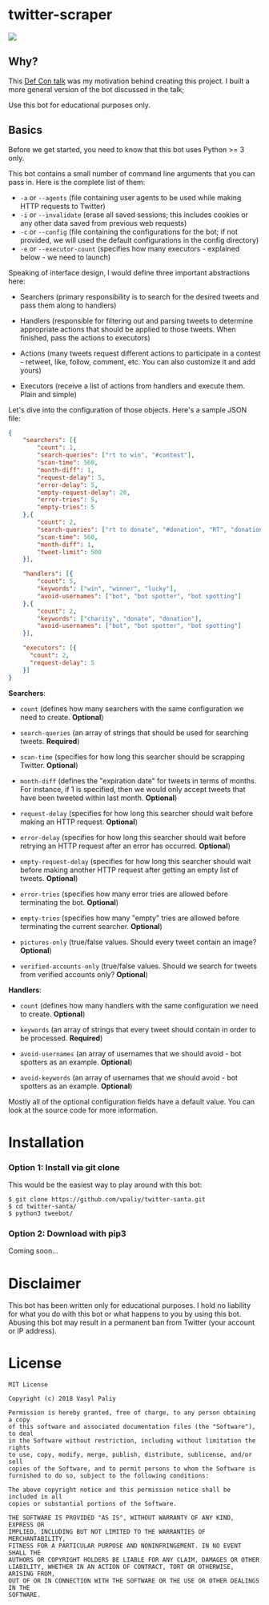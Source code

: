 # twitter-scraper

<img src="https://github.com/vpaliy/twitter-santa/blob/master/art/final.jpg" />

## Why?
This [Def Con talk](https://www.youtube.com/watch?v=iAOOdYsK7MM) was my motivation behind creating this project. I built a more general version of the bot discussed in the talk;

Use this bot for educational purposes only.

## Basics
Before we get started, you need to know that this bot uses Python >= 3 only.

This bot contains a small number of command line arguments that you can pass in.
Here is the complete list of them:
- `-a` or `--agents` (file containing user agents to be used while making HTTP requests to Twitter)
- `-i` or `--invalidate` (erase all saved sessions; this includes cookies or any other data saved from previous web requests)
- `-c` or `--config` (file containing the configurations for the bot; if not provided, we will used the default configurations in the config directory)
- `-e` or `--executor-count` (specifies how many executors - explained below - we need to launch)

Speaking of interface design, I would define three important abstractions here:
- Searchers (primary responsibility is to search for the desired tweets and pass them along to handlers)

- Handlers (responsible for filtering out and parsing tweets to determine appropriate actions that should be applied to those tweets. When finished, pass the actions to executors)

- Actions (many tweets request different actions to participate in a contest - retweet, like, follow, comment, etc. You can also customize it and add yours)

- Executors (receive a list of actions from handlers and execute them. Plain and simple)

Let's dive into the configuration of those objects. Here's a sample JSON file:

```json
{
    "searchers": [{
        "count": 1,
        "search-queries": ["rt to win", "#contest"],
        "scan-time": 560,
        "month-diff": 1,
        "request-delay": 5,
        "error-delay": 5,
        "empty-request-delay": 20,
        "error-tries": 5,
        "empty-tries": 5
    },{
        "count": 2,
        "search-queries": ["rt to donate", "#donation", "RT", "donation"],
        "scan-time": 560,
        "month-diff": 1,
        "tweet-limit": 500
    }],

    "handlers": [{
        "count": 5,
        "keywords": ["win", "winner", "lucky"],
        "avoid-usernames": ["bot", "bot spotter", "bot spotting"]
    },{
        "count": 2,
        "keywords": ["charity", "donate", "donation"],
        "avoid-usernames": ["bot", "bot spotter", "bot spotting"]
    }],

    "executors": [{
      "count": 2,
      "request-delay": 5
    }]
}
```

**Searchers**:
 - `count` (defines how many searchers with the same configuration we need to create. **Optional**)

 - `search-queries` (an array of strings that should be used for searching tweets. **Required**)

 - `scan-time` (specifies for how long this searcher should be scrapping Twitter. **Optional**)

 - `month-diff` (defines the "expiration date" for tweets in terms of months. For instance, if 1 is specified, then we would only accept tweets that have been tweeted within last month. **Optional**)

 - `request-delay` (specifies for how long this searcher should wait before making an HTTP request. **Optional**)

 - `error-delay` (specifies for how long this searcher should wait before retrying an HTTP request after an error has occurred. **Optional**)

 - `empty-request-delay` (specifies for how long this searcher should wait before making another HTTP request after getting an empty list of tweets. **Optional**)

 - `error-tries` (specifies how many error tries are allowed before terminating the bot. **Optional**)

 - `empty-tries` (specifies how many "empty" tries are allowed before terminating the current searcher. **Optional**)

 - `pictures-only` (true/false values. Should every tweet contain an image? **Optional**)

 - `verified-accounts-only` (true/false values. Should we search for tweets from verified accounts only? **Optional**)


**Handlers**:
  - `count` (defines how many handlers with the same configuration we need to create. **Optional**)

  - `keywords` (an array of strings that every tweet should contain in order to be processed. **Required**)

  - `avoid-usernames` (an array of usernames that we should avoid - bot spotters as an example. **Optional**)

  - `avoid-keywords` (an array of usernames that we should avoid - bot spotters as an example. **Optional**)


Mostly all of the optional configuration fields have a default value. You can look at the source code for more information.

# Installation

### Option 1: Install via git clone

This would be the easiest way to play around with this bot:
```
$ git clone https://github.com/vpaliy/twitter-santa.git
$ cd twitter-santa/
$ python3 tweebot/
```

### Option 2: Download with pip3
 Coming soon...

# Disclaimer
This bot has been written only for educational purposes.
I hold no liability for what you do with this bot or what happens to you by using this bot.
Abusing this bot may result in a permanent ban from Twitter (your account or IP address).

# License
```
MIT License

Copyright (c) 2018 Vasyl Paliy

Permission is hereby granted, free of charge, to any person obtaining a copy
of this software and associated documentation files (the "Software"), to deal
in the Software without restriction, including without limitation the rights
to use, copy, modify, merge, publish, distribute, sublicense, and/or sell
copies of the Software, and to permit persons to whom the Software is
furnished to do so, subject to the following conditions:

The above copyright notice and this permission notice shall be included in all
copies or substantial portions of the Software.

THE SOFTWARE IS PROVIDED "AS IS", WITHOUT WARRANTY OF ANY KIND, EXPRESS OR
IMPLIED, INCLUDING BUT NOT LIMITED TO THE WARRANTIES OF MERCHANTABILITY,
FITNESS FOR A PARTICULAR PURPOSE AND NONINFRINGEMENT. IN NO EVENT SHALL THE
AUTHORS OR COPYRIGHT HOLDERS BE LIABLE FOR ANY CLAIM, DAMAGES OR OTHER
LIABILITY, WHETHER IN AN ACTION OF CONTRACT, TORT OR OTHERWISE, ARISING FROM,
OUT OF OR IN CONNECTION WITH THE SOFTWARE OR THE USE OR OTHER DEALINGS IN THE
SOFTWARE.
```
